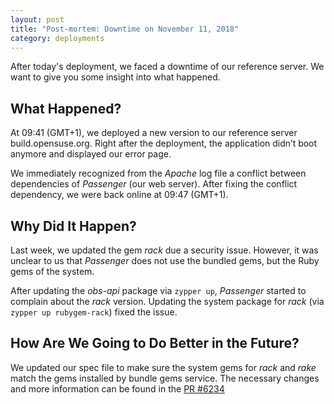 ```yaml
---
layout: post
title: "Post-mortem: Downtime on November 11, 2018"
category: deployments
---
```


After today's deployment, we faced a downtime of our reference server. We want to give you some insight into what happened.

## What Happened?

At 09:41 (GMT+1), we deployed a new version to our reference server build.opensuse.org. Right after the deployment, the application didn’t boot anymore and displayed our error page.

We immediately recognized from the *Apache* log file a conflict between dependencies of *Passenger* (our web server).
After fixing the conflict dependency, we were back online at 09:47 (GMT+1).


## Why Did It Happen?

Last week, we updated the gem *rack* due a security issue. However, it was unclear to us that *Passenger* does not use the bundled gems, but the Ruby gems of the system.

After updating the *obs-api* package via `zypper up`, *Passenger* started to complain about the *rack* version. Updating the system package for *rack* (via `zypper up rubygem-rack`) fixed the issue.

## How Are We Going to Do Better in the Future?

We updated our spec file to make sure the system gems for *rack* and *rake* match the gems installed by bundle gems service.
The necessary changes and more information can be found in the [PR #6234](https://github.com/openSUSE/open-build-service/pull/6234)
